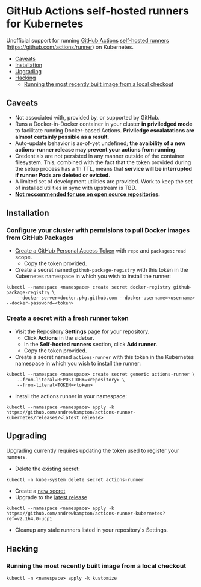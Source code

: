 <!-- omit in toc -->
# GitHub Actions self-hosted runners for Kubernetes

Unofficial support for running [GitHub Actions](https://github.com/features/actions) [self-hosted runners](https://help.github.com/en/actions/automating-your-workflow-with-github-actions/hosting-your-own-runners) (https://github.com/actions/runner) on Kubernetes.

- [Caveats](#caveats)
- [Installation](#installation)
- [Upgrading](#upgrading)
- [Hacking](#hacking)
  - [Running the most recently built image from a local checkout](#running-the-most-recently-built-image-from-a-local-checkout)

## Caveats

* Not associated with, provided by, or supported by GitHub.
* Runs a Docker-in-Docker container in your cluster **in priviledged mode** to facilitate running Docker-based Actions. **Priviledge escalatations are almost certainly possible as a result**.
* Auto-update behavior is as-of-yet undefined; **the avaibility of a new actions-runner release may prevent your actions from running**.
* Credentials are not persisted in any manner outside of the container filesystem. This, combined with the fact that the token provided during the setup process has a 1h TTL, means that **service will be interrupted if runner Pods are deleted or evicted**.
* A limited set of development utilities are provided. Work to keep the set of installed utilities in sync with upstream is TBD.
* **[Not reccommended for use on open source repositories](https://help.github.com/en/actions/automating-your-workflow-with-github-actions/about-self-hosted-runners#self-hosted-runner-security-with-public-repositories).**

## Installation

<!-- omit in toc -->
### Configure your cluster with permisions to pull Docker images from GitHub Packages

* [Create a GitHub Personal Access Token](https://github.com/settings/tokens/new) with `repo` and `packages:read` scope.
    * Copy the token provided.
* Create a secret named `github-package-registry` with this token in the Kubernetes namespace in which you wish to install the runner:

```
kubectl --namespace <namespace> create secret docker-registry github-package-registry \
    --docker-server=docker.pkg.github.com --docker-username=<username> --docker-password=<token>
```

<!-- omit in toc -->
### Create a secret with a fresh runner token

* Visit the Repository **Settings** page for your repository.
  * Click **Actions** in the sidebar.
  * In the **Self-hosted runners** section, click **Add runner**.
  * Copy the token provided.
* Create a secret named `actions-runner` with this token in the Kubernetes namespace in which you wish to install the runner:

```
kubectl --namespace <namespace> create secret generic actions-runner \
    --from-literal=REPOSITORY=<repository> \
    --from-literal=TOKEN=<token>
```

* Install the actions runner in your namespace:

```
kubectl --namespace <namespace> apply -k https://github.com/andrewhampton/actions-runner-kubernetes/releases/<latest release>
```

## Upgrading

Upgrading currently requires updating the token used to register your runners.

* Delete the existing secret:

```
kubectl -n kube-system delete secret actions-runner
```

* Create a [new secret](#create-a-secret-with-a-fresh-runner-token)
* Upgrade to the [latest release](https://github.com/andrewhampton/actions-runner-kubernetes/releases)

```
kubectl --namespace <namespace> apply -k https://github.com/andrewhampton/actions-runner-kubernetes?ref=v2.164.0-ucp1
```

* Cleanup any stale runners listed in your repository's Settings.

## Hacking

### Running the most recently built image from a local checkout

```
kubectl -n <namespace> apply -k kustomize
```
